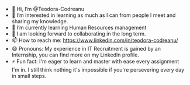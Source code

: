 - 👋 Hi, I’m @Teodora-Codreanu
- 👀 I’m interested in learning as much as I can from people I meet and sharing my knowledge.
- 🌱 I’m currently learning Human Resources management
- 💞️ I am looking forward to collaborating in the long term.
- 📫 How to reach me: https://www.linkedin.com/in/teodora-codreanu/
- 😄 Pronouns: My experience in IT Recruitment is gained by an Internship, you can find more on my LinkedIn profile.
- ⚡ Fun fact: I'm eager to learn and master with ease every assignment I'm in. I still think nothing it's impossible if you're persevering every day in small steps.
